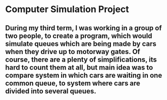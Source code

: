 # Computer Simulation Project
## During my third term, I was working in a group of two people, to create a program, which would simulate queues which are being made by cars when they drive up to motorway gates. Of course, there are a plenty of simplifications, its hard to count them at all, but main idea was to compare system in which cars are waiting in one common queue, to system where cars are divided into several queues. 
